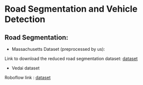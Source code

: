 # Road Segmentation and Vehicle Detection

## Road Segmentation:

- Massachusetts Dataset (preprocessed by us):

Link to download the reduced road segmentation dataset: [dataset](https://filesender.renater.fr/?s=download&token=15f4f384-01c6-4f16-81ad-ed2a30233b8e)

- Vedai dataset

Roboflow link : [dataset](https://universe.roboflow.com/uni-project-o9mo5/vedai-tsw2j)
